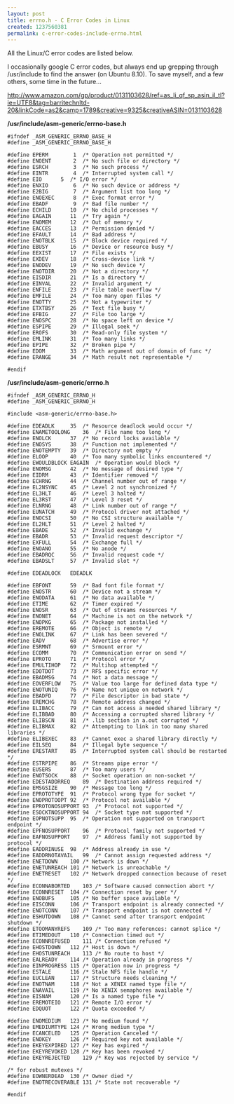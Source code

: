 ```yaml
--- 
layout: post
title: errno.h - C Error Codes in Linux
created: 1237560381
permalink: c-error-codes-include-errno.html
---
```

All the Linux/C error codes are listed below.

I occasionally google C error codes, but always end up grepping through /usr/include to find the answer (on Ubuntu 8.10).  To save myself, and a few others, some time in the future...

http://www.amazon.com/gp/product/0131103628/ref=as_li_qf_sp_asin_il_tl?ie=UTF8&tag=barritechnltd-20&linkCode=as2&camp=1789&creative=9325&creativeASIN=0131103628

<strong>/usr/include/asm-generic/errno-base.h</strong>

    #ifndef _ASM_GENERIC_ERRNO_BASE_H
    #define _ASM_GENERIC_ERRNO_BASE_H

    #define	EPERM		 1	/* Operation not permitted */
    #define	ENOENT		 2	/* No such file or directory */
    #define	ESRCH		 3	/* No such process */
    #define	EINTR		 4	/* Interrupted system call */
    #define	EIO		 5	/* I/O error */
    #define	ENXIO		 6	/* No such device or address */
    #define	E2BIG		 7	/* Argument list too long */
    #define	ENOEXEC		 8	/* Exec format error */
    #define	EBADF		 9	/* Bad file number */
    #define	ECHILD		10	/* No child processes */
    #define	EAGAIN		11	/* Try again */
    #define	ENOMEM		12	/* Out of memory */
    #define	EACCES		13	/* Permission denied */
    #define	EFAULT		14	/* Bad address */
    #define	ENOTBLK		15	/* Block device required */
    #define	EBUSY		16	/* Device or resource busy */
    #define	EEXIST		17	/* File exists */
    #define	EXDEV		18	/* Cross-device link */
    #define	ENODEV		19	/* No such device */
    #define	ENOTDIR		20	/* Not a directory */
    #define	EISDIR		21	/* Is a directory */
    #define	EINVAL		22	/* Invalid argument */
    #define	ENFILE		23	/* File table overflow */
    #define	EMFILE		24	/* Too many open files */
    #define	ENOTTY		25	/* Not a typewriter */
    #define	ETXTBSY		26	/* Text file busy */
    #define	EFBIG		27	/* File too large */
    #define	ENOSPC		28	/* No space left on device */
    #define	ESPIPE		29	/* Illegal seek */
    #define	EROFS		30	/* Read-only file system */
    #define	EMLINK		31	/* Too many links */
    #define	EPIPE		32	/* Broken pipe */
    #define	EDOM		33	/* Math argument out of domain of func */
    #define	ERANGE		34	/* Math result not representable */

    #endif



<strong>/usr/include/asm-generic/errno.h</strong>

    #ifndef _ASM_GENERIC_ERRNO_H
    #define _ASM_GENERIC_ERRNO_H

    #include <asm-generic/errno-base.h>

    #define	EDEADLK		35	/* Resource deadlock would occur */
    #define	ENAMETOOLONG	36	/* File name too long */
    #define	ENOLCK		37	/* No record locks available */
    #define	ENOSYS		38	/* Function not implemented */
    #define	ENOTEMPTY	39	/* Directory not empty */
    #define	ELOOP		40	/* Too many symbolic links encountered */
    #define	EWOULDBLOCK	EAGAIN	/* Operation would block */
    #define	ENOMSG		42	/* No message of desired type */
    #define	EIDRM		43	/* Identifier removed */
    #define	ECHRNG		44	/* Channel number out of range */
    #define	EL2NSYNC	45	/* Level 2 not synchronized */
    #define	EL3HLT		46	/* Level 3 halted */
    #define	EL3RST		47	/* Level 3 reset */
    #define	ELNRNG		48	/* Link number out of range */
    #define	EUNATCH		49	/* Protocol driver not attached */
    #define	ENOCSI		50	/* No CSI structure available */
    #define	EL2HLT		51	/* Level 2 halted */
    #define	EBADE		52	/* Invalid exchange */
    #define	EBADR		53	/* Invalid request descriptor */
    #define	EXFULL		54	/* Exchange full */
    #define	ENOANO		55	/* No anode */
    #define	EBADRQC		56	/* Invalid request code */
    #define	EBADSLT		57	/* Invalid slot */

    #define	EDEADLOCK	EDEADLK

    #define	EBFONT		59	/* Bad font file format */
    #define	ENOSTR		60	/* Device not a stream */
    #define	ENODATA		61	/* No data available */
    #define	ETIME		62	/* Timer expired */
    #define	ENOSR		63	/* Out of streams resources */
    #define	ENONET		64	/* Machine is not on the network */
    #define	ENOPKG		65	/* Package not installed */
    #define	EREMOTE		66	/* Object is remote */
    #define	ENOLINK		67	/* Link has been severed */
    #define	EADV		68	/* Advertise error */
    #define	ESRMNT		69	/* Srmount error */
    #define	ECOMM		70	/* Communication error on send */
    #define	EPROTO		71	/* Protocol error */
    #define	EMULTIHOP	72	/* Multihop attempted */
    #define	EDOTDOT		73	/* RFS specific error */
    #define	EBADMSG		74	/* Not a data message */
    #define	EOVERFLOW	75	/* Value too large for defined data type */
    #define	ENOTUNIQ	76	/* Name not unique on network */
    #define	EBADFD		77	/* File descriptor in bad state */
    #define	EREMCHG		78	/* Remote address changed */
    #define	ELIBACC		79	/* Can not access a needed shared library */
    #define	ELIBBAD		80	/* Accessing a corrupted shared library */
    #define	ELIBSCN		81	/* .lib section in a.out corrupted */
    #define	ELIBMAX		82	/* Attempting to link in too many shared libraries */
    #define	ELIBEXEC	83	/* Cannot exec a shared library directly */
    #define	EILSEQ		84	/* Illegal byte sequence */
    #define	ERESTART	85	/* Interrupted system call should be restarted */
    #define	ESTRPIPE	86	/* Streams pipe error */
    #define	EUSERS		87	/* Too many users */
    #define	ENOTSOCK	88	/* Socket operation on non-socket */
    #define	EDESTADDRREQ	89	/* Destination address required */
    #define	EMSGSIZE	90	/* Message too long */
    #define	EPROTOTYPE	91	/* Protocol wrong type for socket */
    #define	ENOPROTOOPT	92	/* Protocol not available */
    #define	EPROTONOSUPPORT	93	/* Protocol not supported */
    #define	ESOCKTNOSUPPORT	94	/* Socket type not supported */
    #define	EOPNOTSUPP	95	/* Operation not supported on transport endpoint */
    #define	EPFNOSUPPORT	96	/* Protocol family not supported */
    #define	EAFNOSUPPORT	97	/* Address family not supported by protocol */
    #define	EADDRINUSE	98	/* Address already in use */
    #define	EADDRNOTAVAIL	99	/* Cannot assign requested address */
    #define	ENETDOWN	100	/* Network is down */
    #define	ENETUNREACH	101	/* Network is unreachable */
    #define	ENETRESET	102	/* Network dropped connection because of reset */
    #define	ECONNABORTED	103	/* Software caused connection abort */
    #define	ECONNRESET	104	/* Connection reset by peer */
    #define	ENOBUFS		105	/* No buffer space available */
    #define	EISCONN		106	/* Transport endpoint is already connected */
    #define	ENOTCONN	107	/* Transport endpoint is not connected */
    #define	ESHUTDOWN	108	/* Cannot send after transport endpoint shutdown */
    #define	ETOOMANYREFS	109	/* Too many references: cannot splice */
    #define	ETIMEDOUT	110	/* Connection timed out */
    #define	ECONNREFUSED	111	/* Connection refused */
    #define	EHOSTDOWN	112	/* Host is down */
    #define	EHOSTUNREACH	113	/* No route to host */
    #define	EALREADY	114	/* Operation already in progress */
    #define	EINPROGRESS	115	/* Operation now in progress */
    #define	ESTALE		116	/* Stale NFS file handle */
    #define	EUCLEAN		117	/* Structure needs cleaning */
    #define	ENOTNAM		118	/* Not a XENIX named type file */
    #define	ENAVAIL		119	/* No XENIX semaphores available */
    #define	EISNAM		120	/* Is a named type file */
    #define	EREMOTEIO	121	/* Remote I/O error */
    #define	EDQUOT		122	/* Quota exceeded */

    #define	ENOMEDIUM	123	/* No medium found */
    #define	EMEDIUMTYPE	124	/* Wrong medium type */
    #define	ECANCELED	125	/* Operation Canceled */
    #define	ENOKEY		126	/* Required key not available */
    #define	EKEYEXPIRED	127	/* Key has expired */
    #define	EKEYREVOKED	128	/* Key has been revoked */
    #define	EKEYREJECTED	129	/* Key was rejected by service */

    /* for robust mutexes */
    #define	EOWNERDEAD	130	/* Owner died */
    #define	ENOTRECOVERABLE	131	/* State not recoverable */

    #endif


